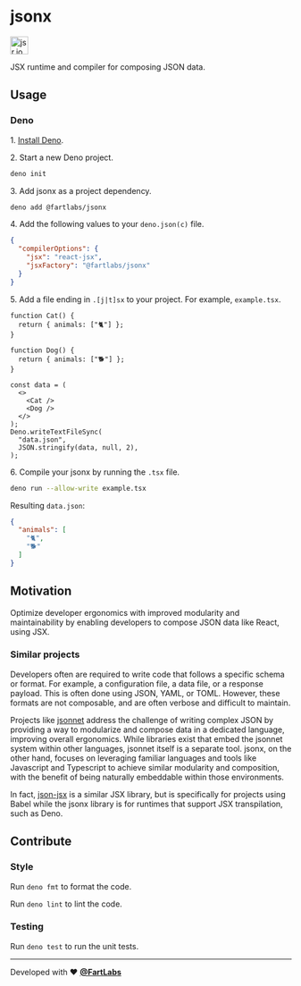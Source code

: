 # jsonx

<a href="https://jsr.io/@fartlabs/jsonx"><img src="https://jsr.io/logo.svg" alt="jsr.io logo" width="32"></a>

JSX runtime and compiler for composing JSON data.

## Usage

### Deno

1\. [Install Deno](https://docs.deno.com/runtime/manual).

2\. Start a new Deno project.

```sh
deno init
```

3\. Add jsonx as a project dependency.

```sh
deno add @fartlabs/jsonx
```

4\. Add the following values to your `deno.json(c)` file.

```json
{
  "compilerOptions": {
    "jsx": "react-jsx",
    "jsxFactory": "@fartlabs/jsonx"
  }
}
```

5\. Add a file ending in `.[j|t]sx` to your project. For example, `example.tsx`.

```tsx
function Cat() {
  return { animals: ["🐈"] };
}

function Dog() {
  return { animals: ["🐕"] };
}

const data = (
  <>
    <Cat />
    <Dog />
  </>
);
Deno.writeTextFileSync(
  "data.json",
  JSON.stringify(data, null, 2),
);
```

6\. Compile your jsonx by running the `.tsx` file.

```sh
deno run --allow-write example.tsx
```

Resulting `data.json`:

```json
{
  "animals": [
    "🐈",
    "🐕"
  ]
}
```

## Motivation

Optimize developer ergonomics with improved modularity and maintainability by
enabling developers to compose JSON data like React, using JSX.

### Similar projects

Developers often are required to write code that follows a specific schema or
format. For example, a configuration file, a data file, or a response payload.
This is often done using JSON, YAML, or TOML. However, these formats are not
composable, and are often verbose and difficult to maintain.

Projects like [jsonnet](https://jsonnet.org/) address the challenge of writing
complex JSON by providing a way to modularize and compose data in a dedicated
language, improving overall ergonomics. While libraries exist that embed the
jsonnet system within other languages, jsonnet itself is a separate tool. jsonx,
on the other hand, focuses on leveraging familiar languages and tools like
Javascript and Typescript to achieve similar modularity and composition, with
the benefit of being naturally embeddable within those environments.

In fact, [json-jsx](https://github.com/alexstroukov/json-jsx) is a similar JSX
library, but is specifically for projects using Babel while the jsonx library is
for runtimes that support JSX transpilation, such as Deno.

## Contribute

### Style

Run `deno fmt` to format the code.

Run `deno lint` to lint the code.

### Testing

Run `deno test` to run the unit tests.

---

Developed with ❤️ [**@FartLabs**](https://github.com/FartLabs)
